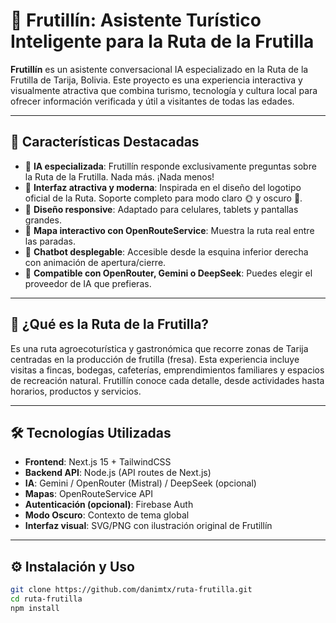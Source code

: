 # 🍓 Frutillín: Asistente Turístico Inteligente para la Ruta de la Frutilla

**Frutillín** es un asistente conversacional IA especializado en la Ruta de la Frutilla de Tarija, Bolivia. Este proyecto es una experiencia interactiva y visualmente atractiva que combina turismo, tecnología y cultura local para ofrecer información verificada y útil a visitantes de todas las edades.

---

## 🚀 Características Destacadas

- 🧠 **IA especializada**: Frutillín responde exclusivamente preguntas sobre la Ruta de la Frutilla. Nada más. ¡Nada menos!
- 🎨 **Interfaz atractiva y moderna**: Inspirada en el diseño del logotipo oficial de la Ruta. Soporte completo para modo claro 🌞 y oscuro 🌙.
- 📱 **Diseño responsive**: Adaptado para celulares, tablets y pantallas grandes.
- 🔗 **Mapa interactivo con OpenRouteService**: Muestra la ruta real entre las paradas.
- 💬 **Chatbot desplegable**: Accesible desde la esquina inferior derecha con animación de apertura/cierre.
- 🤖 **Compatible con OpenRouter, Gemini o DeepSeek**: Puedes elegir el proveedor de IA que prefieras.

---

## 📍 ¿Qué es la Ruta de la Frutilla?

Es una ruta agroecoturística y gastronómica que recorre zonas de Tarija centradas en la producción de frutilla (fresa). Esta experiencia incluye visitas a fincas, bodegas, cafeterías, emprendimientos familiares y espacios de recreación natural. Frutillín conoce cada detalle, desde actividades hasta horarios, productos y servicios.

---

## 🛠️ Tecnologías Utilizadas

- **Frontend**: Next.js 15 + TailwindCSS
- **Backend API**: Node.js (API routes de Next.js)
- **IA**: Gemini / OpenRouter (Mistral) / DeepSeek (opcional)
- **Mapas**: OpenRouteService API
- **Autenticación (opcional)**: Firebase Auth
- **Modo Oscuro**: Contexto de tema global
- **Interfaz visual**: SVG/PNG con ilustración original de Frutillín

---

## ⚙️ Instalación y Uso

```bash
git clone https://github.com/danimtx/ruta-frutilla.git
cd ruta-frutilla
npm install
